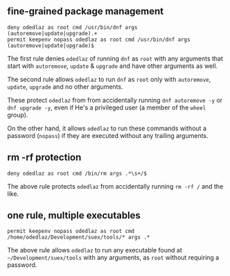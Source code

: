 ## fine-grained package management

```
deny odedlaz as root cmd /usr/bin/dnf args (autoremove|update|upgrade).+
permit keepenv nopass odedlaz as root cmd /usr/bin/dnf args (autoremove|update|upgrade)$
```

The first rule denies `odedlaz` of running `dnf` as `root` with any arguments that start with `autoremove`, `update` & `upgrade` and have other arguments as well.

The second rule allows `odedlaz` to run `dnf` as `root` only with `autoremove`, `update`, `upgrade` and no other arguments.

These protect `odedlaz` from  from accidentally running `dnf autoremove -y` or `dnf upgrade -y`, even if He's a privileged user (a member of the `wheel` group).

On the other hand, it allows `odedlaz` to run these commands without a password (`nopass`) if they are executed without any trailing arguments.

## rm -rf protection

```
deny odedlaz as root cmd /bin/rm args .*\s+/$
```

The above rule protects `odedlaz` from accidentally running `rm -rf /` and the like.

## one rule, multiple executables

```
permit keepenv nopass odedlaz as root cmd /home/odedlaz/Development/suex/tools/* args .*
```

The above rule allows `odedlaz` to run any executable found at `~/Development/suex/tools` with any arguments, as `root` without requiring a password.
